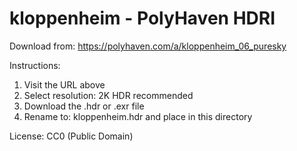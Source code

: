 # kloppenheim - PolyHaven HDRI

Download from: https://polyhaven.com/a/kloppenheim_06_puresky

Instructions:
1. Visit the URL above
2. Select resolution: 2K HDR recommended
3. Download the .hdr or .exr file
4. Rename to: kloppenheim.hdr and place in this directory

License: CC0 (Public Domain)
